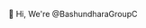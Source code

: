 👋 Hi, We're @BashundharaGroupC

<!---
BashundharaGroupC/BashundharaGroupC is a ✨ special ✨ repository because its `README.md` (this file) appears on your GitHub profile.
You can click the Preview link to take a look at your changes.
--->
